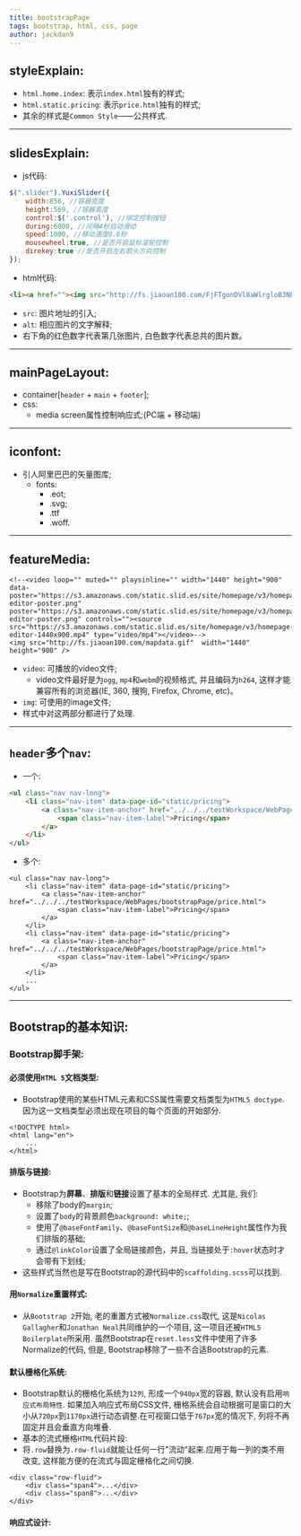 ```yaml
---
title: bootstrapPage
tags: bootstrap, html, css, page
author: jackdan9
---
```


## styleExplain:
- `html.home.index`: 表示`index.html`独有的样式;
- `html.static.pricing`: 表示`price.html`独有的样式;
- 其余的样式是`Common Style`——公共样式.

------

## slidesExplain:
- js代码:
```js
$(".slider").YuxiSlider({
    width:856, //容器宽度
    height:569, //容器高度
    control:$('.control'), //绑定控制按钮
    during:6000, //间隔4秒自动滑动
    speed:1000, //移动速度0.8秒
    mousewheel:true, //是否开启鼠标滚轮控制
    direkey:true //是否开启左右箭头方向控制
});
```
- html代码:
```html
<li><a href=""><img src="http://fs.jiaoan100.com/FjFTgonDVl8aWlrgloBJNL6XgH1i" alt="自动偏移" /></a></li>
```
- `src`: 图片地址的引入;
- `alt`: 相应图片的文字解释;
- 右下角的红色数字代表第几张图片, 白色数字代表总共的图片数。

------

## mainPageLayout:
- container[`header` + `main` + `footer`];
- css:
    - media screen属性控制响应式;(PC端 + 移动端)

------

## iconfont:
- 引人阿里巴巴的矢量图库;
    - fonts:
        - .eot;
        - .svg;
        - .ttf
        - .woff.

------

## featureMedia:
```
<!--<video loop="" muted="" playsinline="" width="1440" height="900" data-poster="https://s3.amazonaws.com/static.slid.es/site/homepage/v3/homepage-editor-poster.png" poster="https://s3.amazonaws.com/static.slid.es/site/homepage/v3/homepage-editor-poster.png" controls=""><source src="https://s3.amazonaws.com/static.slid.es/site/homepage/v3/homepage-editor-1440x900.mp4" type="video/mp4"></video>-->
<img src="http://fs.jiaoan100.com/mapdata.gif"  width="1440" height="900" />
```
- `video`: 可播放的video文件;
    - video文件最好是为`ogg`, `mp4`和`webm`的视频格式, 并且编码为`h264`, 这样才能兼容所有的浏览器(IE, 360, 搜狗, Firefox, Chrome, etc)。
- `img`: 可使用的image文件;
- 样式中对这两部分都进行了处理.


------

## `header`多个`nav`:
- 一个:
``` html
<ul class="nav nav-long">
    <li class="nav-item" data-page-id="static/pricing">
        <a class="nav-item-anchor" href="../../../testWorkspace/WebPages/bootstrapPage/price.html">
            <span class="nav-item-label">Pricing</span>
        </a>
    </li>
</ul>
```
- 多个:
```
<ul class="nav nav-long">
    <li class="nav-item" data-page-id="static/pricing">
        <a class="nav-item-anchor" href="../../../testWorkspace/WebPages/bootstrapPage/price.html">
            <span class="nav-item-label">Pricing</span>
        </a>
    </li>
    <li class="nav-item" data-page-id="static/pricing">
        <a class="nav-item-anchor" href="../../../testWorkspace/WebPages/bootstrapPage/price.html">
            <span class="nav-item-label">Pricing</span>
        </a>
    </li>
    ...
</ul>
```

------

## Bootstrap的基本知识:
### Bootstrap脚手架:
#### 必须使用`HTML 5`文档类型:
- Bootstrap使用的某些HTML元素和CSS属性需要文档类型为`HTML5 doctype`. 因为这一文档类型必须出现在项目的每个页面的开始部分.
```
<!DOCTYPE html>
<html lang="en">
    ...
</html>
```
#### 排版与链接:
- Bootstrap为**屏幕**、**排版**和**链接**设置了基本的全局样式. 尤其是, 我们:
    - 移除了body的`margin`;
    - 设置了`body`的背景颜色`background: white;`;
    - 使用了`@baseFontFamily`、`@baseFontSize`和`@baseLineHeight`属性作为我们排版的基础;
    - 通过`@linkColor`设置了全局链接颜色，并且, 当链接处于`:hover`状态时才会带有下划线;
- 这些样式当然也是写在Bootstrap的源代码中的`scaffolding.scss`可以找到.
#### 用`Normalize`重置样式:
- 从`Bootstrap 2`开始, 老的重置方式被`Normalize.css`取代, 这是`Nicolas Gallagher`和`Jonathan Neal`共同维护的一个项目, 这一项目还被`HTML5 Boilerplate`所采用. 虽然Bootstrap在`reset.less`文件中使用了许多Normalize的代码, 但是, Bootstrap移除了一些不合适Bootstrap的元素.
#### 默认栅格化系统:
- Bootstrap默认的栅格化系统为`12列`, 形成一个`940px`宽的容器, 默认没有启用`响应式布局特性`. 如果加入响应式布局CSS文件, 栅格系统会自动根据可是窗口的大小从`720px`到`1170px`进行动态调整.在可视窗口低于`767px`宽的情况下, 列将不再固定并且会垂直方向堆叠.
- 基本的流式栅格`HTML`代码片段:
- 将`.row`替换为`.row-fluid`就能让任何一行"流动"起来.应用于每一列的类不用改变, 这样能方便的在流式与固定栅格化之间切换.
```
<div class="row-fluid">
    <div class="span4">...</div>
    <div class="span8">...</div>
</div>
```
#### 响应式设计:

